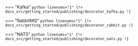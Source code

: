 === "Kafka"
    ```python linenums="1"
    {!> docs_src/getting_started/publishing/decorator_kafka.py !}
    ```

=== "RabbitMQ"
    ```python linenums="1"
    {!> docs_src/getting_started/publishing/decorator_rabbit.py !}
    ```

=== "NATS"
    ```python linenums="1"
    {!> docs_src/getting_started/publishing/decorator_nats.py !}
    ```
